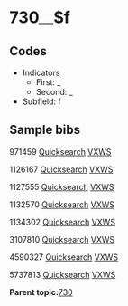 # 730\_\_$f

## Codes

-   Indicators
    -   First: \_
    -   Second: \_
-   Subfield: f

## Sample bibs

971459 [Quicksearch](https://search.library.yale.edu/catalog/971459) [VXWS](http://prodorbis.library.yale.edu:7014/vxws/GetHoldingsService?bibId=971459)

1126167 [Quicksearch](https://search.library.yale.edu/catalog/1126167) [VXWS](http://prodorbis.library.yale.edu:7014/vxws/GetHoldingsService?bibId=1126167)

1127555 [Quicksearch](https://search.library.yale.edu/catalog/1127555) [VXWS](http://prodorbis.library.yale.edu:7014/vxws/GetHoldingsService?bibId=1127555)

1132570 [Quicksearch](https://search.library.yale.edu/catalog/1132570) [VXWS](http://prodorbis.library.yale.edu:7014/vxws/GetHoldingsService?bibId=1132570)

1134302 [Quicksearch](https://search.library.yale.edu/catalog/1134302) [VXWS](http://prodorbis.library.yale.edu:7014/vxws/GetHoldingsService?bibId=1134302)

3107810 [Quicksearch](https://search.library.yale.edu/catalog/3107810) [VXWS](http://prodorbis.library.yale.edu:7014/vxws/GetHoldingsService?bibId=3107810)

4590327 [Quicksearch](https://search.library.yale.edu/catalog/4590327) [VXWS](http://prodorbis.library.yale.edu:7014/vxws/GetHoldingsService?bibId=4590327)

5737813 [Quicksearch](https://search.library.yale.edu/catalog/5737813) [VXWS](http://prodorbis.library.yale.edu:7014/vxws/GetHoldingsService?bibId=5737813)

**Parent topic:**[730](../../tags/730/730.md)

